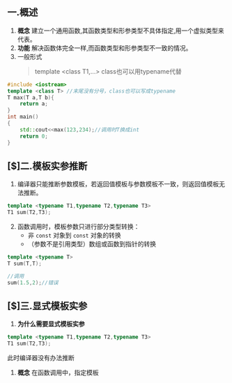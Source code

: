 ## 一.概述
1.	**概念** 建立一个通用函数,其函数类型和形参类型不具体指定,用一个虚拟类型来代表。
2. 	**功能** 解决函数体完全一样,而函数类型和形参类型不一致的情况。
3. 	一般形式 
	>template \<class T1,...> 
	>class也可以用typename代替

```c++
#include <iostream>
template <class T> //末尾没有分号，class也可以写成typename
T max(T a,T b){
	return a;
}
int main()
{
	std::cout<<max(123,234);//调用时T换成int
	return 0;
}
```
## [$]二.模板实参推断
1.	编译器只能推断参数模板，若返回值模板与参数模板不一致，则返回值模板无法推断。
```c++
template <typename T1,typename T2,typename T3>
T1 sum(T2,T3);
```
2.	函数调用时，模板参数只进行部分类型转换：
	+	非 `const` 对象到 `const` 对象的转换
	+	（参数不是引用类型）数组或函数到指针的转换
```c++
template <typename T>
T sum(T,T);

//调用
sum(1.5,2);//错误
```
## [$]三.显式模板实参
1.	**为什么需要显式模板实参**
```c++
template <typename T1,typename T2,typename T3>
T1 sum(T2,T3);
```
此时编译器没有办法推断

1.	**概念** 在函数调用中，指定模板

